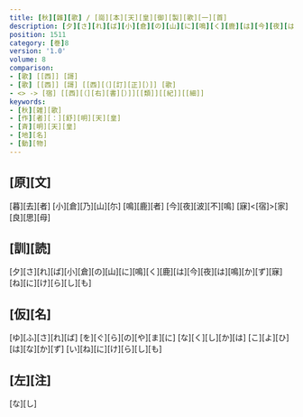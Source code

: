 ```yaml
---
title: [秋][雜][歌] / [崗][本][天][皇][御][製][歌][一][首]
description: [夕][さ][れ][ば][小][倉][の][山][に][鳴][く][鹿][は][今][夜][は][鳴][か][ず][寐][ね][に][け][ら][し][も]
position: 1511
category: [巻]8
version: '1.0'
volume: 8
comparison:
- [歌] [[西]] [謌]
- [歌] [[西]] [謌] [[西][（][訂][正][）]] [歌]
- <> -> [宿] [[西][（][右][書][）]][[類]][[紀]][[細]]
keywords:
- [秋][雑][歌]
- [作][者][：][舒][明][天][皇]
- [斉][明][天][皇]
- [地][名]
- [動][物]
---
```


## [原][文]

[暮][去][者] [小][倉][乃][山][尓] [鳴][鹿][者] [今][夜][波][不][鳴] [寐]<[宿]>[家][良][思][母]

## [訓][読]

[夕][さ][れ][ば][小][倉][の][山][に][鳴][く][鹿][は][今][夜][は][鳴][か][ず][寐][ね][に][け][ら][し][も]

## [仮][名]

[ゆ][ふ][さ][れ][ば] [を][ぐ][ら][の][や][ま][に] [な][く][し][か][は] [こ][よ][ひ][は][な][か][ず] [い][ね][に][け][ら][し][も]

## [左][注]

[な][し]
